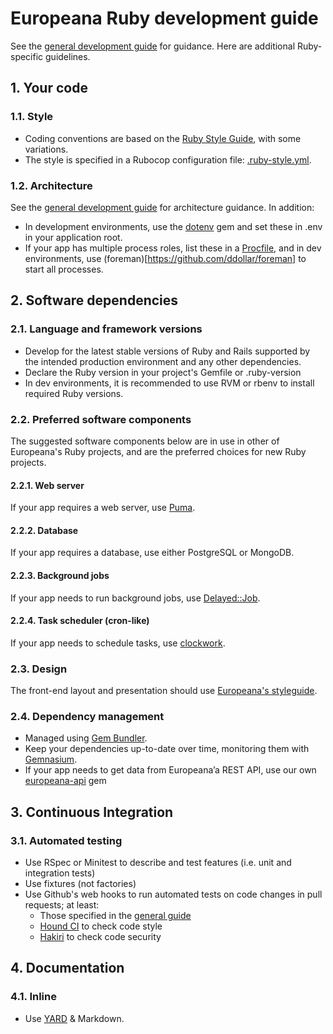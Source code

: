 # Europeana Ruby development guide

See the [general development guide](general.md) for guidance. Here are additional Ruby-specific guidelines.

## 1. Your code

### 1.1. Style

* Coding conventions are based on the [Ruby Style Guide](https://github.com/bbatsov/ruby-style-guide),
  with some variations.
* The style is specified in a Rubocop configuration file: [.ruby-style.yml](ruby/.ruby-style.yml).

### 1.2. Architecture
See the [general development guide](https://github.com/europeana/europeana-dev-guides/blob/develop/general.md#13-architecture) for architecture guidance. In addition:
* In development environments, use the [dotenv](https://github.com/bkeepers/dotenv)
    gem and set these in .env in your application root.
* If your app has multiple process roles, list these in a [Procfile](https://docs.cloudfoundry.org/buildpacks/ruby/ruby-prod-server.html),
  and in dev environments, use (foreman)[https://github.com/ddollar/foreman]
  to start all processes.

## 2. Software dependencies

### 2.1. Language and framework versions

* Develop for the latest stable versions of Ruby and Rails supported by the
  intended production environment and any other dependencies.
* Declare the Ruby version in your project's Gemfile or .ruby-version
* In dev environments, it is recommended to use RVM or rbenv to install required
  Ruby versions.

### 2.2. Preferred software components

The suggested software components below are in use in other of Europeana's
Ruby projects, and are the preferred choices for new Ruby projects.

#### 2.2.1. Web server

If your app requires a web server, use [Puma](https://github.com/puma/puma).

#### 2.2.2. Database

If your app requires a database, use either PostgreSQL or MongoDB.

#### 2.2.3. Background jobs

If your app needs to run background jobs, use [Delayed::Job](https://github.com/collectiveidea/delayed_job).

#### 2.2.4. Task scheduler (cron-like)

If your app needs to schedule tasks, use [clockwork](https://github.com/tomykaira/clockwork).

### 2.3. Design

The front-end layout and presentation should use [Europeana's styleguide](https://github.com/europeana/europeana-styleguide-ruby).

### 2.4. Dependency management

* Managed using [Gem Bundler](http://bundler.io/).
* Keep your dependencies up-to-date over time, monitoring them with [Gemnasium](http://gemnasium.com/).
* If your app needs to get data from Europeana’a REST API, use our own [europeana-api](https://github.com/europeana/europeana-api-client-ruby) gem

## 3. Continuous Integration

### 3.1. Automated testing
* Use RSpec or Minitest to describe and test features (i.e. unit and integration tests)
* Use fixtures (not factories)
* Use Github's web hooks to run automated tests on code changes in pull requests; at least:
  * Those specified in the [general guide](https://github.com/europeana/europeana-dev-guides/blob/develop/general.md#21-automated-testing)
  * [Hound CI](https://houndci.com/) to check code style
  * [Hakiri](https://hakiri.io/) to check code security

## 4. Documentation

### 4.1. Inline

* Use [YARD](http://yardoc.org/) & Markdown.
